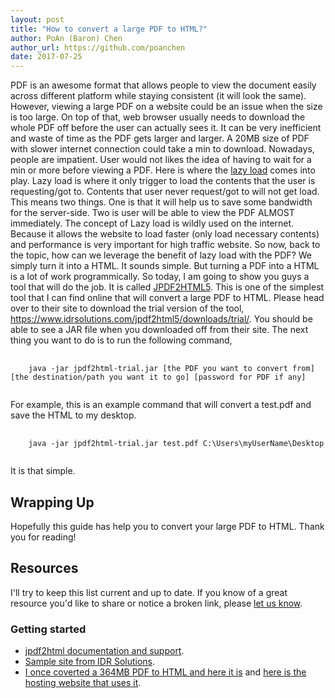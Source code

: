 ```yaml
---
layout: post
title: "How to convert a large PDF to HTML?"
author: PoAn (Baron) Chen
author_url: https://github.com/poanchen
date: 2017-07-25
---
```

PDF is an awesome format that allows people to view the document easily across different platform while staying consistent (it will look the same). However, viewing a large PDF on a website could be an issue when the size is too large. On top of that, web browser usually needs to download the whole PDF off before the user can actually sees it. It can be very inefficient and waste of time as the PDF gets larger and larger. A 20MB size of PDF with slower internet connection could take a min to download. Nowadays, people are impatient. User would not likes the idea of having to wait for a min or more before viewing a PDF. Here is where the [lazy load](https://en.wikipedia.org/wiki/Lazy_loading) comes into play. Lazy load is where it only trigger to load the contents that the user is requesting/got to. Contents that user never request/got to will not get load. This means two things. One is that it will help us to save some bandwidth for the server-side. Two is user will be able to view the PDF ALMOST immediately. The concept of Lazy load is wildly used on the internet. Because it allows the website to load faster (only load necessary contents) and performance is very important for high traffic website. So now,  back to the topic, how can we leverage the benefit of lazy load with the PDF? We simply turn it into a HTML. It sounds simple. But turning a PDF into a HTML is a lot of work programmically. So today, I am going to show you guys a tool that will do the job. It is called [JPDF2HTML5](https://www.idrsolutions.com/jpdf2html5/). This is one of the simplest tool that I can find online that will convert a large PDF to HTML. Please head over to their site to download the trial version of the tool, <a href="https://www.idrsolutions.com/jpdf2html5/downloads/trial/" target="_blank">https://www.idrsolutions.com/jpdf2html5/downloads/trial/</a>. You should be able to see a JAR file when you downloaded off from their site. The next thing you want to do is to run the following command,

<pre>
  <code class="bash">
    java -jar jpdf2html-trial.jar [the PDF you want to convert from] [the destination/path you want it to go] [password for PDF if any]
  </code>
</pre>

For example, this is an example command that will convert a test.pdf and save the HTML to my desktop.

<pre>
  <code class="bash">
    java -jar jpdf2html-trial.jar test.pdf C:\Users\myUserName\Desktop
  </code>
</pre>

It is that simple.

## Wrapping Up

Hopefully this guide has help you to convert your large PDF to HTML. Thank you for reading!

## Resources

I'll try to keep this list current and up to date. If you know of a great resource you'd like to share or notice a broken link, please [let us know](https://github.com/poanchen/poanchen.github.io/issues).

### Getting started

* [jpdf2html documentation and support](https://www.idrsolutions.com/jpdf2html5/support).
* [Sample site from IDR Solutions](https://www.idrsolutions.com/jpdf2html5/example-conversions/).
* [I once coverted a 364MB PDF to HTML and here it is](https://s3-ap-northeast-1.amazonaws.com/syd-tw/2016%3F%3F%3F%3F/index.html?page=2) and [here is the hosting website that uses it](https://www.nyf.tw/%E9%9B%BB%E5%AD%90%E5%9E%8B%E9%8C%84/).